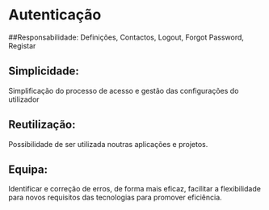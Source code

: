 # Autenticação

##Responsabilidade: Definições, Contactos, Logout, Forgot Password, Registar

## Simplicidade:
Simplificação do processo de acesso e gestão das configurações do utilizador

## Reutilização:
Possibilidade de ser utilizada noutras aplicações e projetos.

## Equipa:
Identificar e correção de erros, de forma mais eficaz, facilitar a flexibilidade para novos requisitos das tecnologias para promover eficiência.

